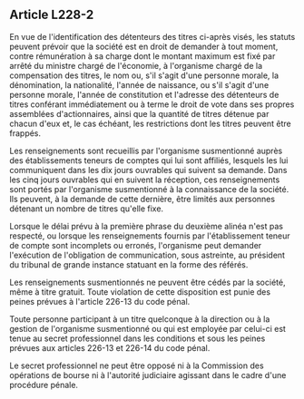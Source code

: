 Article L228-2
----
En vue de l'identification des détenteurs des titres ci-après visés, les statuts
peuvent prévoir que la société est en droit de demander à tout moment, contre
rémunération à sa charge dont le montant maximum est fixé par arrêté du ministre
chargé de l'économie, à l'organisme chargé de la compensation des titres, le nom
ou, s'il s'agit d'une personne morale, la dénomination, la nationalité, l'année
de naissance, ou s'il s'agit d'une personne morale, l'année de constitution et
l'adresse des détenteurs de titres conférant immédiatement ou à terme le droit
de vote dans ses propres assemblées d'actionnaires, ainsi que la quantité de
titres détenue par chacun d'eux et, le cas échéant, les restrictions dont les
titres peuvent être frappés.

Les renseignements sont recueillis par l'organisme susmentionné auprès des
établissements teneurs de comptes qui lui sont affiliés, lesquels les lui
communiquent dans les dix jours ouvrables qui suivent sa demande. Dans les cinq
jours ouvrables qui en suivent la réception, ces renseignements sont portés par
l'organisme susmentionné à la connaissance de la société. Ils peuvent, à la
demande de cette dernière, être limités aux personnes détenant un nombre de
titres qu'elle fixe.

Lorsque le délai prévu à la première phrase du deuxième alinéa n'est pas
respecté, ou lorsque les renseignements fournis par l'établissement teneur de
compte sont incomplets ou erronés, l'organisme peut demander l'exécution de
l'obligation de communication, sous astreinte, au président du tribunal de
grande instance statuant en la forme des référés.

Les renseignements susmentionnés ne peuvent être cédés par la société, même à
titre gratuit. Toute violation de cette disposition est punie des peines prévues
à l'article 226-13 du code pénal.

Toute personne participant à un titre quelconque à la direction ou à la gestion
de l'organisme susmentionné ou qui est employée par celui-ci est tenue au secret
professionnel dans les conditions et sous les peines prévues aux articles 226-13
et 226-14 du code pénal.

Le secret professionnel ne peut être opposé ni à la Commission des opérations de
bourse ni à l'autorité judiciaire agissant dans le cadre d'une procédure pénale.
